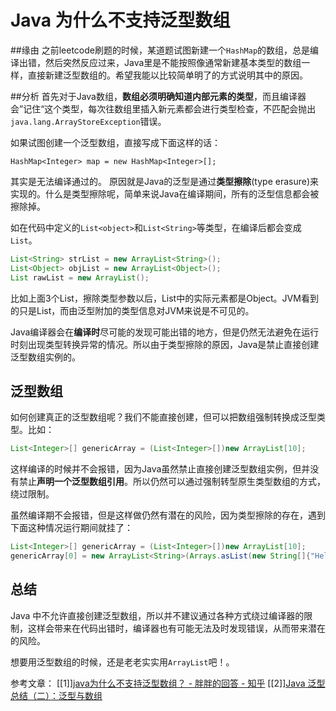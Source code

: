 # Java 为什么不支持泛型数组

##缘由
之前leetcode刷题的时候，某道题试图新建一个`HashMap`的数组，总是编译出错，然后突然反应过来，Java里是不能按照像通常新建基本类型的数组一样，直接新建泛型数组的。希望我能以比较简单明了的方式说明其中的原因。

##分析
首先对于Java数组，**数组必须明确知道内部元素的类型**，而且编译器会”记住“这个类型，每次往数组里插入新元素都会进行类型检查，不匹配会抛出`java.lang.ArrayStoreException`错误。

如果试图创建一个泛型数组，直接写成下面这样的话：
```
HashMap<Integer> map = new HashMap<Integer>[];
```
其实是无法编译通过的。
原因就是Java的泛型是通过**类型擦除**(type erasure)来实现的。什么是类型擦除呢，简单来说Java在编译期间，所有的泛型信息都会被擦除掉。

如在代码中定义的`List<object>`和`List<String>`等类型，在编译后都会变成`List`。

``` java
List<String> strList = new ArrayList<String>(); 
List<Object> objList = new ArrayList<Object>();
List rawList = new ArrayList();
```

比如上面3个List，擦除类型参数以后，List中的实际元素都是Object。JVM看到的只是List，而由泛型附加的类型信息对JVM来说是不可见的。

Java编译器会在**编译时**尽可能的发现可能出错的地方，但是仍然无法避免在运行时刻出现类型转换异常的情况。所以由于类型擦除的原因，Java是禁止直接创建泛型数组实例的。

## 泛型数组

如何创建真正的泛型数组呢？我们不能直接创建，但可以把数组强制转换成泛型类型。比如：

``` java
List<Integer>[] genericArray = (List<Integer>[])new ArrayList[10];
```

这样编译的时候并不会报错，因为Java虽然禁止直接创建泛型数组实例，但并没有禁止**声明一个泛型数组引用**。所以仍然可以通过强制转型原生类型数组的方式，绕过限制。

虽然编译期不会报错，但是这样做仍然有潜在的风险，因为类型擦除的存在，遇到下面这种情况运行期间就挂了：

``` java
List<Integer>[] genericArray = (List<Integer>[])new ArrayList[10];
genericArray[0] = new ArrayList<String>(Arrays.asList(new String[]{"Hello"}));
```

## 总结

Java 中不允许直接创建泛型数组，所以并不建议通过各种方式绕过编译器的限制，这样会带来在代码出错时，编译器也有可能无法及时发现错误，从而带来潜在的风险。

想要用泛型数组的时候，还是老老实实用`ArrayList`吧！。

参考文章：
[[1]][java为什么不支持泛型数组？ - 胖胖的回答 - 知乎](https://www.zhihu.com/question/20928981/answer/117521433)
[[2]][Java 泛型总结（二）：泛型与数组](https://segmentfault.com/a/1190000005179147)

